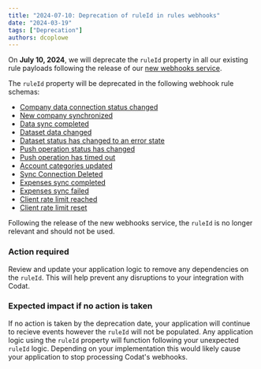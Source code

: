 ```yaml
---
title: "2024-07-10: Deprecation of ruleId in rules webhooks"
date: "2024-03-19"
tags: ["Deprecation"]
authors: dcoplowe
---
```


On **July 10, 2024**, we will deprecate the `ruleId` property in all our existing rule payloads following the release of our [new webhooks service](/updates/240306-new-webhook-service-released).

<!--truncate-->

The `ruleId` property will be deprecated in the following webhook rule schemas:

- [Company data connection status changed](https://docs.codat.io/using-the-api/webhooks/legacy/core-rules-types#company-data-connection-status-changed)
- [New company synchronized](https://docs.codat.io/using-the-api/webhooks/legacy/core-rules-types#new-company-synchronized)
- [Data sync completed](https://docs.codat.io/using-the-api/webhooks/legacy/core-rules-types#data-sync-completed)
- [Dataset data changed](https://docs.codat.io/using-the-api/webhooks/legacy/core-rules-types#dataset-data-changed)
- [Dataset status has changed to an error state](https://docs.codat.io/using-the-api/webhooks/legacy/core-rules-types#dataset-status-has-changed-to-an-error-state)
- [Push operation status has changed](https://docs.codat.io/using-the-api/webhooks/legacy/core-rules-types#push-operation-status-has-changed)
- [Push operation has timed out](https://docs.codat.io/using-the-api/webhooks/legacy/core-rules-types#push-operation-has-timed-out)
- [Account categories updated](https://docs.codat.io/using-the-api/webhooks/legacy/core-rules-types#account-categories-updated)
- [Sync Connection Deleted](https://docs.codat.io/using-the-api/webhooks/legacy/core-rules-types#sync-connection-deleted)
- [Expenses sync completed](https://docs.codat.io/using-the-api/webhooks/legacy/core-rules-types#expenses-sync-completed)
- [Expenses sync failed](https://docs.codat.io/using-the-api/webhooks/legacy/core-rules-types#expenses-sync-failed)
- [Client rate limit reached](https://docs.codat.io/using-the-api/webhooks/legacy/core-rules-types#client-rate-limit-reached)
- [Client rate limit reset](https://docs.codat.io/using-the-api/webhooks/legacy/core-rules-types#client-rate-limit-reset)

Following the release of the new webhooks service, the `ruleId` is no longer relevant and should not be used.   

### Action required

Review and update your application logic to remove any dependencies on the `ruleId`. This will help prevent any disruptions to your integration with Codat.

### Expected impact if no action is taken

If no action is taken by the deprecation date, your application will continue to recieve events however the `ruleId` will not be populated.
Any application logic using the `ruleId` property will function following your unexpected `ruleId` logic.
Depending on your implementation this would likely cause your application to stop processing Codat's webhooks. 